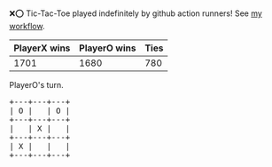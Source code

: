 :x::o: Tic-Tac-Toe played indefinitely by github action runners! See [my workflow](.github/workflows/play.yaml).

|PlayerX wins|PlayerO wins|Ties|
|-|-|-|
|1701|1680|780|

PlayerO's turn.

<pre>
+---+---+---+
| O |   | O |
+---+---+---+
|   | X |   |
+---+---+---+
| X |   |   |
+---+---+---+
</pre>